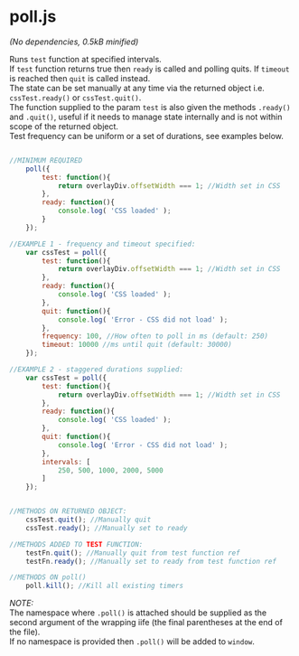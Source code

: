 poll.js
=======

*(No dependencies, 0.5kB minified)*  

Runs `test` function at specified intervals.  
If `test` function returns true then `ready` is called and polling quits. If `timeout` is reached then `quit` is called instead.   
The state can be set manually at any time via the returned object i.e. `cssTest.ready()` or `cssTest.quit()`.  
The function supplied to the param `test` is also given the methods `.ready()` and `.quit()`, useful if it needs to manage state internally and is not within scope of the returned object.  
Test frequency can be uniform or a set of durations, see examples below.  


```javascript

//MINIMUM REQUIRED
	poll({
		test: function(){
			return overlayDiv.offsetWidth === 1; //Width set in CSS
		},
		ready: function(){
			console.log( 'CSS loaded' );
		}
	});

//EXAMPLE 1 - frequency and timeout specified:
	var cssTest = poll({
		test: function(){
			return overlayDiv.offsetWidth === 1; //Width set in CSS
		},
		ready: function(){
			console.log( 'CSS loaded' );
		},
		quit: function(){
			console.log( 'Error - CSS did not load' ); 
		},
		frequency: 100, //How often to poll in ms (default: 250)
		timeout: 10000 //ms until quit (default: 30000)
	});

//EXAMPLE 2 - staggered durations supplied:
	var cssTest = poll({
		test: function(){
			return overlayDiv.offsetWidth === 1; //Width set in CSS
		},
		ready: function(){
			console.log( 'CSS loaded' );
		},
		quit: function(){
			console.log( 'Error - CSS did not load' ); 
		},
		intervals: [
			250, 500, 1000, 2000, 5000
		]
	});


//METHODS ON RETURNED OBJECT:
	cssTest.quit(); //Manually quit
	cssTest.ready(); //Manually set to ready

//METHODS ADDED TO TEST FUNCTION:
	testFn.quit(); //Manually quit from test function ref
	testFn.ready(); //Manually set to ready from test function ref

//METHODS ON poll()
	poll.kill(); //Kill all existing timers

```

*NOTE:*  
The namespace where `.poll()` is attached should be supplied as the second argument of the wrapping iife (the final parentheses at the end of the file).   
If no namespace is provided then `.poll()` will be added to `window`.